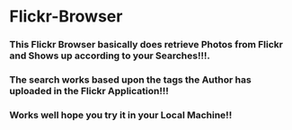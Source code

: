 # Flickr-Browser
### This Flickr Browser basically does retrieve Photos from Flickr and Shows up according to your Searches!!!.
### The search works based upon the tags the Author has uploaded in the Flickr Application!!!
### Works well hope you try it in your Local Machine!!

